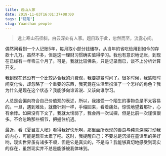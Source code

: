 ```yaml
---
title: 远山人家
date: 2019-11-03T16:01:37+08:00
tags: ["随笔"]
slug: Yuanshan people
---
```


> 远上寒山石径斜，白云深处有人家。题目取于此，忽然而至，流露心间。

偶然间看到一个人记账5年，每月取小部分钱储存，从当年的省吃俭用到如今的存款十几万。虽然不多，但是这一理财习惯确实值得学习。我也有意识地记账，到现在已经有一年零三个月了。可是，我就比较佛系，只是记录而已，谈不上分析计算开支。

我到现在还没有一个比较适合我的消费观，我要抓紧时间了。很多时候，我感叹时间变化快，却忽略了一个重要的东西，我究竟在生活里扮演了一个怎样的角色？我为什么是现在这个状态？我能够向谁诉说、又该向谁学习。

人总是会偏向符合自己价值观的表述，所以，我接受一个陌生的事物总是不太容易的。一旦，遇到难处，就像针刺一样，手缩回来，看着痛处，惊慌地望着那针，心有余悸。如果没有下文了，我就太懦弱了，我会再一次试探，但是比前一次谨慎很多。不会忽略那些细节，把握住机遇。

最近，看《夏目友人帐》看得我好快乐啊，那里面所表现的善良与纯真深深打动我的内心，可能是现实太累了吧。这时，我提醒自己：不要总是沉浸在童话里的美好哟，现实世界虽有诸多不顺，但是它是真实的，不是吗？我能够真切地感受到现实的存在，虽然现实并不总是能够被我体味到。
